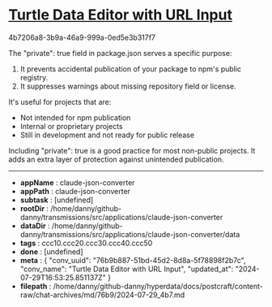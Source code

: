 # [Turtle Data Editor with URL Input](https://claude.ai/chat/76b9b887-51bd-45d2-8d8a-5f78898f2b7c)

4b7206a8-3b9a-46a9-999a-0ed5e3b317f7

 The "private": true field in package.json serves a specific purpose:

1. It prevents accidental publication of your package to npm's public registry.
2. It suppresses warnings about missing repository field or license.

It's useful for projects that are:
- Not intended for npm publication
- Internal or proprietary projects
- Still in development and not ready for public release

Including "private": true is a good practice for most non-public projects. It adds an extra layer of protection against unintended publication.

---

* **appName** : claude-json-converter
* **appPath** : claude-json-converter
* **subtask** : [undefined]
* **rootDir** : /home/danny/github-danny/transmissions/src/applications/claude-json-converter
* **dataDir** : /home/danny/github-danny/transmissions/src/applications/claude-json-converter/data
* **tags** : ccc10.ccc20.ccc30.ccc40.ccc50
* **done** : [undefined]
* **meta** : {
  "conv_uuid": "76b9b887-51bd-45d2-8d8a-5f78898f2b7c",
  "conv_name": "Turtle Data Editor with URL Input",
  "updated_at": "2024-07-29T16:53:25.851137Z"
}
* **filepath** : /home/danny/github-danny/hyperdata/docs/postcraft/content-raw/chat-archives/md/76b9/2024-07-29_4b7.md